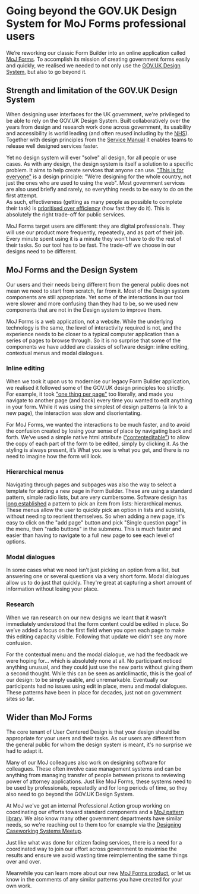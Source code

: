 # Going beyond the GOV.UK Design System for MoJ Forms professional users

We’re reworking our classic Form Builder into an online application called [MoJ Forms](https://moj-forms.service.justice.gov.uk/). To accomplish its mission of creating government forms easily and quickly, we realised we needed to not only use the [GOV.UK Design System](https://design-system.service.gov.uk), but also to go beyond it.

## Strength and limitation of the GOV.UK Design System

When designing user interfaces for the UK government, we're privileged to be able to rely on the GOV.UK Design System. Built collaboratively over the years from design and research work done across government, its usability and accessibility is world leading (and often reused including by the [NHS](https://service-manual.nhs.uk/design-system/components)).
Together with design principles from the [Service Manual](https://www.gov.uk/service-manual/design) it enables teams to release well designed services faster.

Yet no design system will ever "solve" all design, for all people or use cases. As with any design, the design system is itself a solution to a specific problem. It aims to help create services that anyone can use. ["This is for everyone"](https://www.gov.uk/guidance/government-design-principles#this-is-for-everyone) is a design principle: "We’re designing for the whole country, not just the ones who are used to using the web". Most government services are also used briefly and rarely, so everything needs to be easy to do on the first attempt.  
As such, effectiveness (getting as many people as possible to complete their task) is [prioritised over efficiency](https://userresearch.blog.gov.uk/2017/04/18/why-we-care-more-about-effectiveness-than-efficiency-or-satisfaction/) (how fast they do it). This is absolutely the right trade-off for public services.

MoJ Forms target users are different: they are digital professionals. They will use our product more frequently, repeatedly, and as part of their job. Every minute spent using it is a minute they won’t have to do the rest of their tasks.  So our tool has to be fast. The trade-off we choose in our designs need to be different. 



## MoJ Forms and the Design System

Our users and their needs being different from the general public does not mean we need to start from scratch, far from it. Most of the Design system components are still appropriate. Yet some of the interactions in our tool were slower and more confusing than they had to be, so we used new components that are not in the Design system to improve them.

MoJ Forms is a web application, not a website. While the underlying technology is the same, the level of interactivity required is not, and the experience needs to be closer to a typical computer application than a series of pages to browse through. So it is no surprise that some of the components we have added are classics of software design: inline editing, contextual menus and modal dialogues.

### Inline editing
When we took it upon us to modernise our legacy Form Builder application, we realised it followed some of the GOV.UK design principles too strictly. For example, it took ["one thing per page"](https://www.gov.uk/service-manual/design/form-structure#start-with-one-thing-per-page) too literally, and made you navigate to another page (and back) every time you wanted to edit anything in your form. While it was using the simplest of design patterns (a link to a new page), the interaction was slow and disorientating.

For MoJ Forms, we wanted the interactions to be much faster, and to avoid the confusion created by losing your sense of place by navigating back and forth. We’ve used a simple native html attribute ([“contenteditable”](https://developer.mozilla.org/en-US/docs/Web/HTML/Global_attributes/contenteditable)) to allow the copy of each part of the form to be edited, simply by clicking it. As the styling is always present, it’s What you see is what you get, and there is no need to imagine how the form will look.


### Hierarchical menus
Navigating through pages and subpages was also the way to select a template for adding a new page in Form Builder. These are using a standard pattern, simple radio lists, but are very cumbersome. Software design has [long established](https://en.wikipedia.org/wiki/Context_menu#History) a pattern to pick an item from lists: hierarchical menus.
These menus allow the user to quickly pick an option in lists and sublists, without needing to reorient themselves. So when adding a new page, it's easy to click on the "add page" button and pick "Single question page" in the menu, then "radio buttons" in the submenu. This is much faster and easier than having to navigate to a full new page to see each level of options.

### Modal dialogues
In some cases what we need isn’t just picking an option from a list, but answering one or several questions via a very short form. Modal dialogues allow us to do just that quickly. They're great at capturing a short amount of information without losing your place. 

### Research

When we ran research on our new designs we leant that it wasn’t immediately understood that the form content could be edited in place. So we’ve added a focus on the first field when you open each page to make this editing capacity  visible. Following that update we didn’t see any more confusion. 

For the contextual menu and the modal dialogue, we had the feedback we were hoping for… which is absolutely none at all. No participant noticed anything unusual, and they could just use the new parts without giving them a second thought. While this can be seen as anticlimactic, this is the goal of our design: to be simply usable, and unremarkable. Eventually our participants had no issues using edit in place, menu and modal dialogues. These patterns have been in place for decades, just not on government sites so far.  

 

## Wider than MoJ Forms

The core tenant of User Centered Design is that your design should be appropriate for your users and their tasks. As our users are different from the general public for whom the design system is meant, it's no surprise we had to adapt it.

Many of our MoJ colleagues also work on designing software for colleagues. These often involve case management systems and can be anything from managing transfer of people between prisons to reviewing power of attorney applications. Just like MoJ Forms, these systems need to be used by professionals, repeatedly and for long periods of time, so they also need to go beyond the GOV.UK Design System.

At MoJ we've got an internal Professional Action group working on coordinating our efforts  toward standard components and a [MoJ pattern library](https://design-patterns.service.justice.gov.uk).
We also know many other government departments have similar needs, so we're reaching out to them too for example via the [Designing Caseworking Systems Meetup](https://www.eventbrite.co.uk/e/designing-caseworking-systems-meetup-4-tickets-219770348027?). 

Just like what was done for citizen facing services, there is a need for a coordinated way to join our effort across government to maximise the results and ensure we avoid wasting time reimplementing the same things over and over.

Meanwhile you can learn more about our new [MoJ Forms product](https://moj-forms.service.justice.gov.uk/), or let us know in the comments of any similar patterns you have created for your own work.


